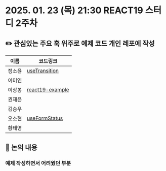 # 2025. 01. 23 (목) 21:30 REACT19 스터디 2주차
## ✏️ 관심있는 주요 훅 위주로 예제 코드 개인 레포에 작성
|이름|코드링크|
|------------|--------------|
| 정소윤 | [useTransition](https://github.com/soyoonJ/react19-example/tree/main) |
| 이미연 |  |
| 이상봉 |  [react19-example](https://github.com/In-Self-Improvement/react19) |
| 권재은 |  |
| 김승우 |  |
| 오소현 |  [useFormStatus](https://github.com/osohyun0224/react19-useFormStatus)|
| 황태영 |  |

## 📢 논의 내용
### 예제 작성하면서 어려웠던 부분
